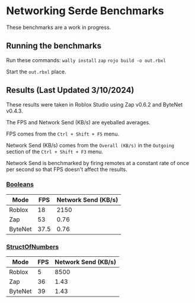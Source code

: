 # Networking Serde Benchmarks

These benchmarks are a work in progress.

## Running the benchmarks
Run these commands:
`wally install`
`zap`
`rojo build -o out.rbxl`

Start the `out.rbxl` place.

## Results (Last Updated 3/10/2024)
These results were taken in Roblox Studio using Zap v0.6.2 and ByteNet v0.4.3.

The FPS and Network Send (KB/s) are eyeballed averages.

FPS comes from the `Ctrl + Shift + F5` menu.

Network Send (KB/s) comes from the `Overall (KB/s)` in the `Outgoing` section of the `Ctrl + Shift + F3` menu.

Network Send is benchmarked by firing remotes at a constant rate of once per second so that FPS doesn't affect the results.

### [Booleans](https://github.com/nezuo/roblox-serde-benchmarks/blob/main/src/client/Benches/Booleans.lua)
| Mode | FPS | Network Send (KB/s) |
|--|--|--|
| Roblox  | 18 | 2150 |
| Zap | 53 | 0.76 |
| ByteNet | 37.5 | 0.76 |

### [StructOfNumbers](https://github.com/nezuo/roblox-serde-benchmarks/blob/main/src/client/Benches/StructOfNumbers.lua)
| Mode | FPS | Network Send (KB/s) |
|--|--|--|
| Roblox  | 5 | 8500 |
| Zap | 36 | 1.43 |
| ByteNet | 39 | 1.43 |
